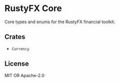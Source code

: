 # RustyFX Core

Core types and enums for the RustyFX financial toolkit.

## Crates

- `Currency`

## License

MIT OR Apache-2.0

